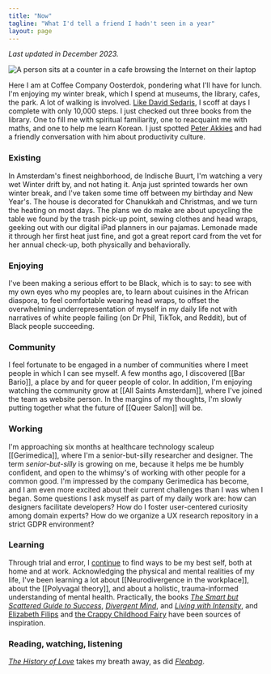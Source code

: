 ```yaml
---
title: "Now"
tagline: "What I'd tell a friend I hadn't seen in a year"
layout: page
---
```

_Last updated in December 2023._

![A person sits at a counter in a cafe browsing the Internet on their laptop](https://res.cloudinary.com/dbi2zounq/image/upload/w_1000/v1703247273/IMG_8317_oebjqe.jpg)

Here I am at Coffee Company Oosterdok, pondering what I'll have for lunch. I'm enjoying my winter break, which I spend at museums, the library, cafes, the park. A lot of walking is involved. [Like David Sedaris](https://www.nytimes.com/2023/06/30/well/david-sedaris-walking.html), I scoff at days I complete with only 10,000 steps. I just checked out three books from the library. One to fill me with spiritual familiarity, one to reacquaint me with maths, and one to help me learn Korean. I just spotted [Peter Akkies](https://peterakkies.net/) and had a friendly conversation with him about productivity culture.

### Existing
In Amsterdam's finest neighborhood, de Indische Buurt, I'm watching a very wet Winter drift by, and not hating it. Anja just sprinted towards her own winter break, and I've taken some time off between my birthday and New Year's. The house is decorated for Chanukkah and Christmas, and we turn the heating on most days. The plans we do make are about upcycling the table we found by the trash pick-up point, sewing clothes and head wraps, geeking out with our digital iPad planners in our pajamas. Lemonade made it through her first heat just fine, and got a great report card from the vet for her annual check-up, both physically and behaviorally.

### Enjoying
I've been making a serious effort to be Black, which is to say: to see with my own eyes who my peoples are, to learn about cuisines in the African diaspora, to feel comfortable wearing head wraps, to offset the overwhelming underrepresentation of myself in my daily life not with narratives of white people failing (on Dr Phil, TikTok, and Reddit), but of Black people succeeding. 

### Community
I feel fortunate to be engaged in a number of communities where I meet people in which I can see myself. A few months ago, I discovered [[Bar Bario]], a place by and for queer people of color. In addition, I'm enjoying watching the community grow at [[All Saints Amsterdam]], where I've joined the team as website person. In the margins of my thoughts, I'm slowly putting together what the future of [[Queer Salon]] will be.

### Working
I'm approaching six months at healthcare technology scaleup [[Gerimedica]], where I'm a senior-but-silly researcher and designer. The term _senior-but-silly_ is growing on me, because it helps me be humbly confident, and open to the whimsy's of working with other people for a common good. I'm impressed by the company Gerimedica has become, and I am even more excited about their current challenges than I was when I began. Some questions I ask myself as part of my daily work are: how can designers facilitate developers? How do I foster user-centered curiosity among domain experts? How do we organize a UX research repository in a strict GDPR environment?

### Learning
Through trial and error, I [continue](/2023/05/31/now/) to find ways to be my best self, both at home and at work. Acknowledging the physical and mental realities of my life, I've been learning a lot about [[Neurodivergence in the workplace]], about the [[Polyvagal theory]], and about a holistic, trauma-informed understanding of mental health. Practically, the books _[The Smart but Scattered Guide to Success](https://www.goodreads.com/book/show/25404196-the-smart-but-scattered-guide-to-success)_, _[Divergent Mind](https://www.goodreads.com/book/show/44285784-divergent-mind?from_search=true&from_srp=true&qid=totomZ1WpA&rank=1)_, and _[Living with Intensity](https://www.goodreads.com/book/show/4912918-living-with-intensity)_, and [Elizabeth Filips](https://www.youtube.com/@elizabethfilips) and [the Crappy Childhood Fairy](https://www.youtube.com/@CrappyChildhoodFairy) have been sources of inspiration.

### Reading, watching, listening
_[The History of Love](https://www.goodreads.com/book/show/3867.The_History_of_Love)_ takes my breath away, as did _[Fleabag](https://www.imdb.com/title/tt5687612/)_.